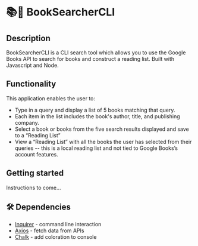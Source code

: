# 📚🔎 BookSearcherCLI

## Description
BookSearcherCLI is a CLI search tool which allows you to use the Google Books API to search for books and construct a reading list.  Built with Javascript and Node.

## Functionality
This application enables the user to:

* Type in a query and display a list of 5 books matching that query.
* Each item in the list includes the book's author, title, and publishing company.
* Select a book or books from the five search results displayed and save to a “Reading List”
* View a “Reading List” with all the books the user has selected from their queries -- this is a local reading list and not tied to Google Books’s account features.
 
## Getting started
Instructions to come...

## 🛠 Dependencies
* [Inquirer](https://www.npmjs.com/package/inquirer) - command line interaction
* [Axios](https://www.npmjs.com/package/axios) - fetch data from APIs
* [Chalk](https://www.npmjs.com/package/chalk) - add coloration to console